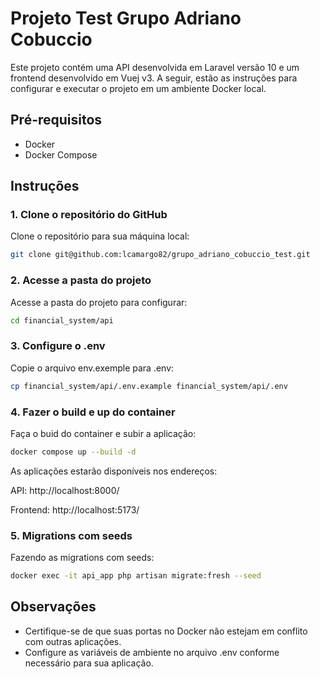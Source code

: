 # Projeto Test Grupo Adriano Cobuccio

Este projeto contém uma API desenvolvida em Laravel versão 10 e um frontend desenvolvido em Vuej v3. A seguir, estão as instruções para configurar e executar o projeto em um ambiente Docker local.

## Pré-requisitos

- Docker
- Docker Compose

## Instruções

### 1. Clone o repositório do GitHub

Clone o repositório para sua máquina local:

```bash
git clone git@github.com:lcamargo82/grupo_adriano_cobuccio_test.git
```

### 2. Acesse a pasta do projeto

Acesse a pasta do projeto para configurar:

```bash
cd financial_system/api
```

### 3. Configure o .env

Copie o arquivo env.exemple para .env:

```bash
cp financial_system/api/.env.example financial_system/api/.env
```

### 4. Fazer o build e up do container

Faça o buid do container e subir a aplicação:

```bash
docker compose up --build -d
```

As aplicações estarão disponíveis nos endereços:

API: http://localhost:8000/

Frontend: http://localhost:5173/

### 5. Migrations com seeds

Fazendo as migrations com seeds:

```bash
docker exec -it api_app php artisan migrate:fresh --seed
```

## Observações
- Certifique-se de que suas portas no Docker não estejam em conflito com outras aplicações.
- Configure as variáveis de ambiente no arquivo .env conforme necessário para sua aplicação.